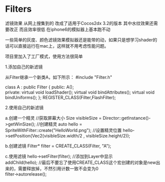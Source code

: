 # Filters
滤镜效果  从网上搜集到的  改成了适用于Cocos2dx 3.2的版本  其中水纹效果还需要改正  而且效率很低  在iphone6的模拟器上基本跑不动

一些简单的灰度、颜色滤镜效果模拟器还是能带的动，如果只是想学习shader的话可以直接运行在mac上，这样就不用考虑性能问题。


项目里加入了工厂模式，使用方法很简单

1.添加自己的新滤镜

从Filter继承一个新类A，如下所示：
#include "Filter.h"

class A : public Filter
{
public:
    A();   
private:
    virtual void loadShader();
    virtual void bindAttributes();
    virtual void bindUniforms();
};
REGISTER_CLASS(Filter,FlashFilter);

2.使用自己的新滤镜

a.创建一个精灵
//获取屏幕大小
Size visibleSize = Director::getInstance()->getWinSize();
//创建精灵
auto hello = SpriteWithFilter::create("HelloWorld.png");
//设置精灵位置
hello->setPosition(Vec2(visibleSize.width/2 , visibleSize.height/2));

b.创建滤镜
Filter* filter = CREATE_CLASS(Filter, "A");

c.使用滤镜
hello->setFilter(filter);
//添加到Layer中显示    
addChild(hello);
//最后不要忘了使用CREATE_CLASS这个宏创建的对象是new出来的，需要释放掉，不然引用计数一致不会变为0    
filter->autorelease();

